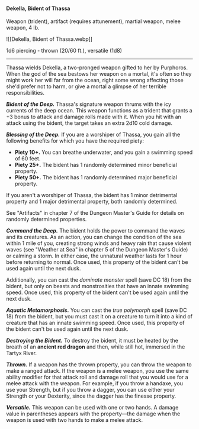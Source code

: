 #### Dekella, Bident of Thassa

Weapon (trident), artifact (requires attunement), martial weapon, melee weapon, 4 lb.

![[Dekella, Bident of Thassa.webp]]

1d6 piercing  - thrown (20/60 ft.), versatile (1d8)

---

Thassa wields Dekella, a two-pronged weapon gifted to her by Purphoros. When the god of the sea bestows her weapon on a mortal, it's often so they might work her will far from the ocean, right some wrong affecting those she'd prefer not to harm, or give a mortal a glimpse of her terrible responsibilities.

***Bident of the Deep.*** Thassa's signature weapon thrums with the icy currents of the deep ocean. This weapon functions as a trident that grants a +3 bonus to attack and damage rolls made with it. When you hit with an attack using the bident, the target takes an extra 2d10 cold damage.

***Blessing of the Deep.*** If you are a worshiper of Thassa, you gain all the following benefits for which you have the required piety:

- **Piety 10+.** You can breathe underwater, and you gain a swimming speed of 60 feet.
- **Piety 25+.** The bident has 1 randomly determined minor beneficial property.
- **Piety 50+.** The bident has 1 randomly determined major beneficial property.

If you aren't a worshiper of Thassa, the bident has 1 minor detrimental property and 1 major detrimental property, both randomly determined.

See "Artifacts" in chapter 7 of the Dungeon Master's Guide for details on randomly determined properties.

***Command the Deep.*** The bident holds the power to command the waves and its creatures. As an action, you can change the condition of the sea within 1 mile of you, creating strong winds and heavy rain that cause violent waves (see "Weather at Sea" in chapter 5 of the Dungeon Master's Guide) or calming a storm. In either case, the unnatural weather lasts for 1 hour before returning to normal. Once used, this property of the bident can't be used again until the next dusk.

Additionally, you can cast the *dominate monster* spell (save DC 18) from the bident, but only on beasts and monstrosities that have an innate swimming speed. Once used, this property of the bident can't be used again until the next dusk.

***Aquatic Metamorphosis.*** You can cast the *true polymorph* spell (save DC 18) from the bident, but you must cast it on a creature to turn it into a kind of creature that has an innate swimming speed. Once used, this property of the bident can't be used again until the next dusk.

***Destroying the Bident.*** To destroy the bident, it must be heated by the breath of an **ancient red dragon** and then, while still hot, immersed in the Tartyx River.

***Thrown.*** If a weapon has the thrown property, you can throw the weapon to make a ranged attack. If the weapon is a melee weapon, you use the same ability modifier for that attack roll and damage roll that you would use for a melee attack with the weapon. For example, if you throw a handaxe, you use your Strength, but if you throw a dagger, you can use either your Strength or your Dexterity, since the dagger has the finesse property.

***Versatile.*** This weapon can be used with one or two hands. A damage value in parentheses appears with the property—the damage when the weapon is used with two hands to make a melee attack.
